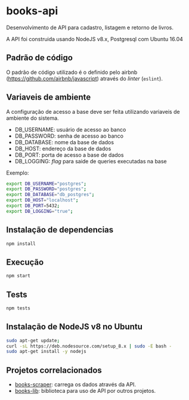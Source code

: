 # books-api

Desenvolvimento de API para cadastro, listagem e retorno de livros.

A API foi construida usando NodeJS v8.x, Postgresql com Ubuntu 16.04

## Padrão de código
O padrão de código utilizado é o definido pelo airbnb (https://github.com/airbnb/javascript) através do _linter_ (`eslint`).

## Variaveis de ambiente
A configuração de acesso a base deve ser feita utilizando variaveis de ambiente do sistema.

- DB_USERNAME: usuário de acesso ao banco
- DB_PASSWORD: senha de acesso ao banco
- DB_DATABASE: nome da base de dados
- DB_HOST: endereço da base de dados
- DB_PORT: porta de acesso a base de dados
- DB_LOGGING: _flag_ para saide de queries executadas na base

Exemplo:
```bash
export DB_USERNAME="postgres";
export DB_PASSWORD="postgres";
export DB_DATABASE="db_postgres";
export DB_HOST="localhost";
export DB_PORT=5432;
export DB_LOGGING="true";
```

## Instalação de dependencias
```bash
npm install
```

## Execução
```bash
npm start
```

## Tests
```bash
npm tests
```

## Instalação de NodeJS v8 no Ubuntu
```bash
sudo apt-get update;
curl -sL https://deb.nodesource.com/setup_8.x | sudo -E bash -
sudo apt-get install -y nodejs
```

## Projetos correlacionados
- [books-scraper](https://github.com/gutogm/books-scraper): carrega os dados através da API.
- [books-lib](https://github.com/gutogm/books-lib): biblioteca para uso de API por outros projetos.